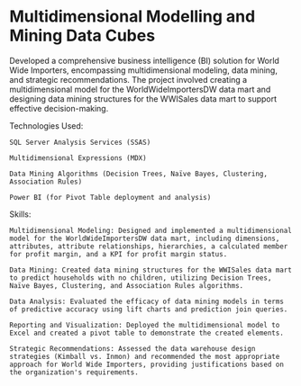 # Multidimensional Modelling and Mining Data Cubes

Developed a comprehensive business intelligence (BI) solution for World Wide Importers, encompassing multidimensional modeling, data mining, and strategic recommendations. The project involved creating a multidimensional model for the WorldWideImportersDW data mart and designing data mining structures for the WWISales data mart to support effective decision-making.

Technologies Used:

    SQL Server Analysis Services (SSAS)

    Multidimensional Expressions (MDX)

    Data Mining Algorithms (Decision Trees, Naïve Bayes, Clustering, Association Rules)

    Power BI (for Pivot Table deployment and analysis)

Skills:

    Multidimensional Modeling: Designed and implemented a multidimensional model for the WorldWideImportersDW data mart, including dimensions, attributes, attribute relationships, hierarchies, a calculated member for profit margin, and a KPI for profit margin status.

    Data Mining: Created data mining structures for the WWISales data mart to predict households with no children, utilizing Decision Trees, Naïve Bayes, Clustering, and Association Rules algorithms.

    Data Analysis: Evaluated the efficacy of data mining models in terms of predictive accuracy using lift charts and prediction join queries.

    Reporting and Visualization: Deployed the multidimensional model to Excel and created a pivot table to demonstrate the created elements.

    Strategic Recommendations: Assessed the data warehouse design strategies (Kimball vs. Inmon) and recommended the most appropriate approach for World Wide Importers, providing justifications based on the organization's requirements.



